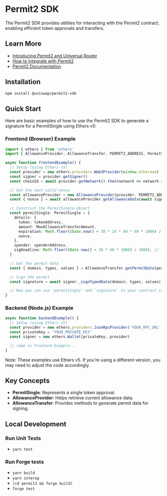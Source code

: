 # Permit2 SDK

The Permit2 SDK provides utilities for interacting with the Permit2 contract, enabling efficient token approvals and transfers.

## Learn More
- [Introducing Permit2 and Universal Router](https://blog.uniswap.org/permit2-and-universal-router)
- [How to Integrate with Permit2](https://blog.uniswap.org/permit2-integration-guide)
- [Permit2 Documentation](https://docs.uniswap.org/contracts/permit2/overview)

## Installation

```bash
npm install @uniswap/permit2-sdk
```

## Quick Start

Here are basic examples of how to use the Permit2 SDK to generate a signature for a PermitSingle using Ethers v5:

### Frontend (Browser) Example

```typescript
import { ethers } from 'ethers'
import { AllowanceProvider, AllowanceTransfer, PERMIT2_ADDRESS, PermitSingle, MaxAllowanceTransferAmount } from '@uniswap/permit2-sdk'

async function frontendExample() {
  // Setup (using Ethers v5)
  const provider = new ethers.providers.Web3Provider(window.ethereum)
  const signer = provider.getSigner()
  const chainId = await provider.getNetwork().then(network => network.chainId)

  // Get the next valid nonce
  const allowanceProvider = new AllowanceProvider(provider, PERMIT2_ADDRESS)
  const { nonce } = await allowanceProvider.getAllowanceData(await signer.getAddress(), tokenAddress, spenderAddress)

  // Construct the PermitSingle object
  const permitSingle: PermitSingle = {
    details: {
      token: tokenAddress,
      amount: MaxAllowanceTransferAmount,
      expiration: Math.floor((Date.now() + 30 * 24 * 60 * 60 * 1000) / 1000), // 30 days
      nonce,
    },
    spender: spenderAddress,
    sigDeadline: Math.floor((Date.now() + 30 * 60 * 1000) / 1000), // 30 minutes
  }

  // Get the permit data
  const { domain, types, values } = AllowanceTransfer.getPermitData(permitSingle, PERMIT2_ADDRESS, chainId)

  // Sign the permit
  const signature = await signer._signTypedData(domain, types, values)

  // Now you can use `permitSingle` and `signature` in your contract calls
}
```

### Backend (Node.js) Example

```typescript
async function backendExample() {
  // Setup (using Ethers v5)
  const provider = new ethers.providers.JsonRpcProvider('YOUR_RPC_URL')
  const privateKey = 'YOUR_PRIVATE_KEY'
  const signer = new ethers.Wallet(privateKey, provider)

  // same as Frontend Example...
}
```

Note: These examples use Ethers v5. If you're using a different version, you may need to adjust the code accordingly.

## Key Concepts

- **PermitSingle**: Represents a single token approval.
- **AllowanceProvider**: Helps retrieve current allowance data.
- **AllowanceTransfer**: Provides methods to generate permit data for signing.

## Local Development

### Run Unit Tests
- `yarn test`

### Run Forge tests
- `yarn build`
- `yarn interop`
- `(cd permit2 && forge build)`
- `forge test`
